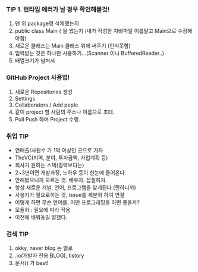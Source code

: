 ### TIP 1. 런타임 에러가 날 경우 확인해볼것!
1. 맨 위 package명 삭제했는지 
2. public class Main { 을 썼는지 (내가 작성한 자바파일 이름말고 Main으로 수정해야함) 
3. 새로운 클래스는 Main 클래스 위에 써주기 (인식못함) 
4. 입력받는 것은 하나만 사용하기...(Scanner 이나 BufferedReader..)
5. 배열크기가 넘쳐서

### GitHub Project 사용법!
1. 새로운 Repositories 생성
2. Settings
3. Collaborators / Add peple
4. 같이 project 할 사람의 주소나 이름으로 초대.
5. Pull Push 하며 Project 수행.

### 취업 TIP
- 연매출/사원수 가 1억 이상인 곳으로 가자
- TheVC(지역, 분야, 투자금액, 사업계획 등)
- 회사가 원하는 스텍(경력보다는)
- 2~3년이면 개발과정, 노하우 등이 한눈에 들어온다.
- 안해봤으니까 모르는 것. 배우자. 삽질하자.
- 항상 새로운 개발, 언어, 프로그램을 찾게된다.(편하니까)
- 사용자가 필요로하는 것, issue를 세분화 하여 연결
- 어떻게 하면 무슨 언어를, 어떤 프로그래밍을 하면 좋을까?
- 모듈화 : 필요에 따라 적용
- 이전에 배워놓길 잘했다.

### 검색 TIP
1. okky, naver blog 는 별로
2. .io(개발자 전용 BLOG), tistory
3. 문서() 가 best!
